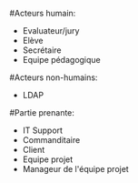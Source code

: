 #Acteurs humain:
- Evaluateur/jury
- Elève
- Secrétaire 
- Equipe pédagogique

#Acteurs non-humains:
- LDAP

#Partie prenante:
- IT Support
- Commanditaire
- Client
- Equipe projet
- Manageur de l'équipe projet

